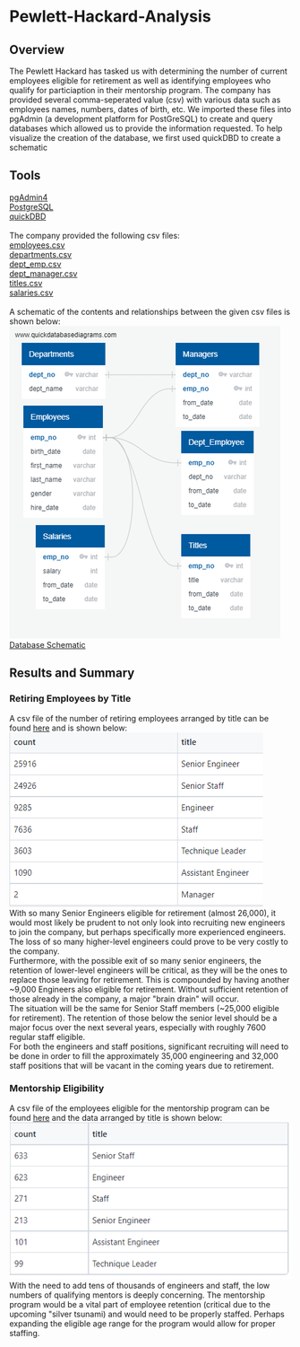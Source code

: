 # Pewlett-Hackard-Analysis
## Overview
The Pewlett Hackard has tasked us with determining the number of current employees eligible for retirement as well as identifying employees who qualify for particiaption in their mentorship program. The company has provided several comma-seperated value (csv) with various data such as employees names, numbers, dates of birth, etc. We imported these files into pgAdmin (a development platform for PostGreSQL) to create and query databases which allowed us to provide the information requested. To help visualize the creation of the database, we first used quickDBD to create a schematic<br />
## Tools
[pgAdmin4](pgadmin.org)<br />
[PostgreSQL](www.postgresql.org)<br />
[quickDBD](https://www.quickdatabasediagrams.com/)<br />
<br />
The company provided the following csv files:<br />
[employees.csv](./Data/employees.csv)<br />
[departments.csv](./Data/departments.csv)<br />
[dept_emp.csv](./Data/dept_emp.csv)<br />
[dept_manager.csv](./Data/dept_manager.csv)<br />
[titles.csv](./Data/titles.csv)<br />
[salaries.csv](./Data/salaries.csv)<br />
<br />
A schematic of the contents and relationships between the given csv files is shown below:
![](EmployeeDB.png)
[Database Schematic](EmployeeDB.png)<br />

## Results and Summary
### Retiring Employees by Title
A csv file of the number of retiring employees arranged by title can be found 
[here](./Data/retiring_titles.csv) and is shown below:
![](./Figures/retiring_titles.PNG) <br />
With so many Senior Engineers eligible for retirement (almost 26,000), it would most likely be prudent to not only look into recruiting new engineers to join the company, but perhaps specifically more experienced engineers.  The loss of so many higher-level engineers could prove to be very costly to the company.<br />
Furthermore, with the possible exit of so many senior engineers, the retention of lower-level engineers will be critical, as they will be the ones to replace those leaving for retirement. This is compounded by having another ~9,000 Engineers also eligible for retirement. Without sufficient retention of those already in the company, a major "brain drain" will occur. <br />
The situation will be the same for Senior Staff members (~25,000 eligible for retirement). The retention of those below the senior level should be a major focus over the next several years, especially with roughly 7600 regular staff eligible.<br />
For both the engineers and staff positions, significant recruiting will need to be done in order to fill the approximately 35,000 engineering and 32,000 staff positions that will be vacant in the coming years due to retirement.<br />

### Mentorship Eligibility
A csv file of the employees eligible for the mentorship program can be found [here](./Data/mentorship_eligibility.csv) and the data arranged by title is shown below:
![](./Figures/mentorship_titles.PNG) <br />
With the need to add tens of thousands of engineers and staff, the low numbers of qualifying mentors is deeply concerning.  The mentorship program would be a vital part of employee retention (critical due to the upcoming "silver tsunami) and would need to be properly staffed. Perhaps expanding the eligible age range for the program would allow for proper staffing.
